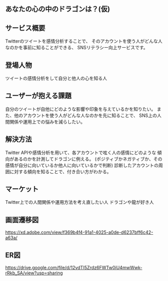 ## あなたの心の中のドラゴンは？(仮)

## サービス概要

Twitterのツイートを感情分析することで、
そのアカウントを使う人がどんな人なのかを事前に知ることができる、
SNSリテラシー向上サービスです。

## 登場人物

ツイートの感情分析をして自分と他人の心を知る人

## ユーザーが抱える課題

自分のツイートが自他にどのような影響や印象を与えているかを知りたい。
また、他のアカウントを使う人がどんな人なのかを先に知ることで、
SNS上の人間関係や運用上での悩みを減らしたい。

## 解決方法

Twitter APIや感情分析を用いて、各アカウントで呟く人の感情にどのような
傾向があるのかを計測してドラゴンに例える。
(ポジティブかネガティブか、その感情が自分に向いているか他人に向いているかで判断)
診断したアカウントの周囲に対する傾向を知ることで、付き合い方がわかる。

## マーケット

Twitter上での人間関係や運用方法を考え直したい人
ドラゴンや龍が好き人

## 画面遷移図

https://xd.adobe.com/view/f369b4f4-91a1-4025-a0de-d6237bff6c42-a63a/

## ER図

https://drive.google.com/file/d/12vdTI5Zrdz6FWTw0iU4mwWwk-rRkb_SA/view?usp=sharing
